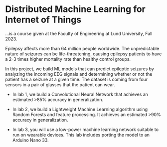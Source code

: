 # Distributed Machine Learning for Internet of Things
...is a course given at the Faculty of Engineering at Lund University, Fall 2023.

Epilepsy affects more than 64 million people worldwide. The unpredictable nature of seizures can be life-threatening, causing epilepsy patients to have a 2-3 times higher mortality rate than healthy control groups.

In this project, we build ML models that can predict epileptic seizures by analyzing the incoming EEG signals and determining whether or not the patient has a seizure at a given time. The dataset is coming from four sensors in a pair of glasses that the patient can wear.

- In lab 1, we build a Convolutional Neural Network that achieves an estimated >85% accuracy in generalization.
  
- In lab 2, we build a Lightweight Machine Learning algorithm using Random Forests and feature processing. It achieves an estimated >90% accuracy in generalization.
  
- In lab 3, you will use a low-power machine learning network suitable to run on wearable devices. This lab includes porting the model to an Arduino Nano 33.
